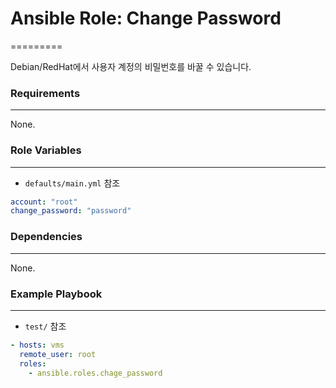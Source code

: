 # Ansible Role: Change Password
=========

Debian/RedHat에서 사용자 계정의 비밀번호를 바꿀 수 있습니다.

### Requirements
------------
None.

### Role Variables
------------
- `defaults/main.yml` 참조
```yaml
account: "root"
change_password: "password"
```
### Dependencies
------------
None.

### Example Playbook
------------
- `test/` 참조
```yaml
- hosts: vms
  remote_user: root
  roles:
    - ansible.roles.chage_password
```